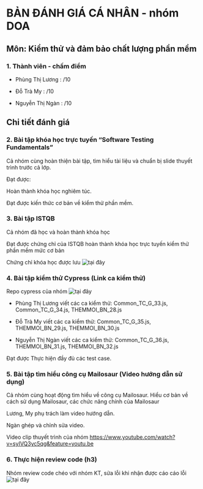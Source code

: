 # BẢN ĐÁNH GIÁ CÁ NHÂN - nhóm DOA

## Môn: Kiểm thử và đảm bảo chất lượng phần mềm

### 1. Thành viên - chấm điểm

- Phùng Thị Lương : /10

- Đỗ Trà My : /10

- Nguyễn Thị Ngàn : /10

## Chi tiết đánh giá

### 2. Bài tập khóa học trực tuyến “Software Testing Fundamentals”
Cả nhóm cùng hoàn thiện bài tập, tìm hiểu tài liệu và chuẩn bị slide thuyết trình trước cả lớp.

Đạt được: 

Hoàn thành khóa học nghiêm túc.

Đạt được kiến thức cơ bản về kiểm thử phần mềm.

### 3. Bài tập ISTQB
Cả nhóm đã học và hoàn thành khóa học

Đạt được chứng chỉ của ISTQB hoàn thành khóa học trực tuyến kiểm thử phần mềm mức cơ bản

Chứng chỉ khóa học được lưu ![tại đây](https://github.com/truonganhhoang/int3117-2017/tree/master/istqb)

### 4. Bài tập kiểm thử Cypress (Link ca kiểm thử)
Repo cypress của nhóm ![tại đây](https://github.com/truonganhhoang/int3117-2017/tree/master/Group/DOA)

- Phùng Thị Lương viết các ca kiểm thử: Common_TC_G_33.js, Common_TC_G_34.js, THEMMOI_BN_28.js

- Đỗ Trà My viết các ca kiểm thử: Common_TC_G_35.js, THEMMOI_BN_29.js, THEMMOI_BN_30.js

- Nguyễn Thị Ngàn viết các ca kiểm thử: Common_TC_G_36.js, THEMMOI_BN_31.js, THEMMOI_BN_32.js

Đạt được Thực hiện đầy đủ các test case.

### 5. Bài tập tìm hiểu công cụ Mailosaur (Video hướng dẫn sử dụng)
Cả nhóm cùng hoạt động tìm hiểu về công cụ Mailosaur. Hiểu cơ bản về cách sử dụng Mailosaur, các chức năng chính của Mailosaur

Lương, My phụ trách làm video hướng dẫn.

Ngàn ghép và chỉnh sửa video.

Video clip thuyết trình của nhóm https://www.youtube.com/watch?v=syIVQ3yc5qg&feature=youtu.be

### 6. Thực hiện review code (h3)
Nhóm review code chéo với nhóm KT, sửa lỗi khi nhận được cáo cáo lỗi ![tại đây](https://github.com/truonganhhoang/int3117-2017/blob/master/Group/DOA/inspection) 

